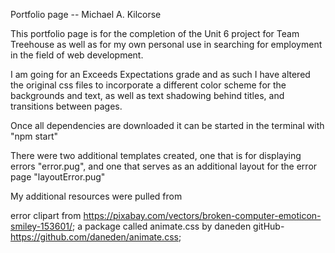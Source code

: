 Portfolio page -- Michael A. Kilcorse

This portfolio page is for the completion of the Unit 6 project for Team Treehouse as well as for
my own personal use in searching for employment in the field of web development.

I am going for an Exceeds Expectations grade and as such I have altered the original css files to incorporate
a different color scheme for the backgrounds and text, as well as text shadowing behind titles, and transitions
between pages.

Once all dependencies are downloaded it can be started in the terminal with "npm start"

There were two additional templates created, one that is for displaying errors "error.pug", and one
that serves as an additional layout for the error page "layoutError.pug"

My additional resources were pulled from

error clipart from https://pixabay.com/vectors/broken-computer-emoticon-smiley-153601/;
a package called animate.css by daneden gitHub- https://github.com/daneden/animate.css;

